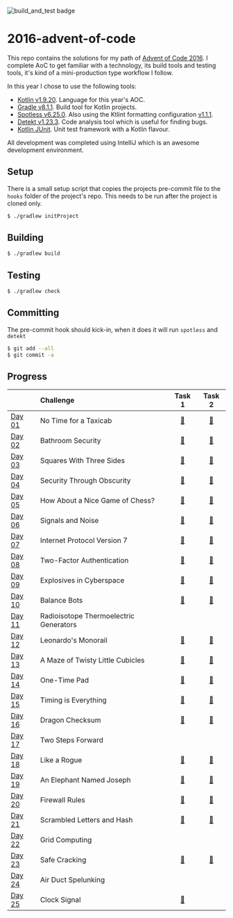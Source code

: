 ![build_and_test badge](https://github.com/andrewfitzy/2016-advent-of-code/actions/workflows/build_and_test.yml/badge.svg)
# 2016-advent-of-code

This repo contains the solutions for my path of [Advent of Code 2016](https://adventofcode.com/2016). I complete AoC to get familiar with a technology, its build tools and testing tools, it's kind of a mini-production type workflow I follow.

In this year I chose to use the following tools:
- [Kotlin v1.9.20](https://kotlinlang.org/docs/whatsnew1920.html). Language for this year's AOC.
- [Gradle v8.1.1](https://docs.gradle.org/8.1.1/release-notes.html). Build tool for Kotlin projects.
- [Spotless v6.25.0](https://github.com/diffplug/spotless/releases/tag/gradle%2F6.25.0). Also using the Ktlint formatting configuration [v1.1.1](https://github.com/pinterest/ktlint/releases/tag/1.1.1).
- [Detekt v1.23.3](https://detekt.dev/docs/intro). Code analysis tool which is useful for finding bugs.
- [Kotlin JUnit](https://kotlinlang.org/api/latest/kotlin.test/). Unit test framework with a Kotlin flavour.

All development was completed using IntelliJ which is an awesome development environment.

## Setup
There is a small setup script that copies the projects pre-commit file to the `hooks` folder of the project's repo. This needs to be run after the project is cloned only. 
```bash
$ ./gradlew initProject  
```

## Building
```bash
$ ./gradlew build  
```

## Testing
```bash
$ ./gradlew check  
```

## Committing
The pre-commit hook should kick-in, when it does it will run `spotless` and `detekt`
```bash
$ git add --all
$ git commit -a
```

## Progress
|                                                | Challenge                              |                                                            Task 1                                                            |                                                            Task 2                                                            |
|:-----------------------------------------------|:---------------------------------------|:----------------------------------------------------------------------------------------------------------------------------:|:----------------------------------------------------------------------------------------------------------------------------:|
| [Day 01](https://adventofcode.com/2016/day/1)  | No Time for a Taxicab                  | [🌟](https://github.com/andrewfitzy/2016-advent-of-code/blob/main/app/src/main/kotlin/io/github/andrewfitzy/day01/Task01.kt) | [🌟](https://github.com/andrewfitzy/2016-advent-of-code/blob/main/app/src/main/kotlin/io/github/andrewfitzy/day01/Task02.kt) |
| [Day 02](https://adventofcode.com/2016/day/2)  | Bathroom Security                      | [🌟](https://github.com/andrewfitzy/2016-advent-of-code/blob/main/app/src/main/kotlin/io/github/andrewfitzy/day02/Task01.kt) | [🌟](https://github.com/andrewfitzy/2016-advent-of-code/blob/main/app/src/main/kotlin/io/github/andrewfitzy/day02/Task02.kt) |
| [Day 03](https://adventofcode.com/2016/day/3)  | Squares With Three Sides               | [🌟](https://github.com/andrewfitzy/2016-advent-of-code/blob/main/app/src/main/kotlin/io/github/andrewfitzy/day03/Task01.kt) | [🌟](https://github.com/andrewfitzy/2016-advent-of-code/blob/main/app/src/main/kotlin/io/github/andrewfitzy/day03/Task02.kt) |
| [Day 04](https://adventofcode.com/2016/day/4)  | Security Through Obscurity             | [🌟](https://github.com/andrewfitzy/2016-advent-of-code/blob/main/app/src/main/kotlin/io/github/andrewfitzy/day04/Task01.kt) | [🌟](https://github.com/andrewfitzy/2016-advent-of-code/blob/main/app/src/main/kotlin/io/github/andrewfitzy/day04/Task02.kt) |
| [Day 05](https://adventofcode.com/2016/day/5)  | How About a Nice Game of Chess?        | [🌟](https://github.com/andrewfitzy/2016-advent-of-code/blob/main/app/src/main/kotlin/io/github/andrewfitzy/day05/Task01.kt) | [🌟](https://github.com/andrewfitzy/2016-advent-of-code/blob/main/app/src/main/kotlin/io/github/andrewfitzy/day05/Task02.kt) |
| [Day 06](https://adventofcode.com/2016/day/6)  | Signals and Noise                      | [🌟](https://github.com/andrewfitzy/2016-advent-of-code/blob/main/app/src/main/kotlin/io/github/andrewfitzy/day06/Task01.kt) | [🌟](https://github.com/andrewfitzy/2016-advent-of-code/blob/main/app/src/main/kotlin/io/github/andrewfitzy/day06/Task02.kt) |
| [Day 07](https://adventofcode.com/2016/day/7)  | Internet Protocol Version 7            | [🌟](https://github.com/andrewfitzy/2016-advent-of-code/blob/main/app/src/main/kotlin/io/github/andrewfitzy/day07/Task01.kt) | [🌟](https://github.com/andrewfitzy/2016-advent-of-code/blob/main/app/src/main/kotlin/io/github/andrewfitzy/day07/Task02.kt) |
| [Day 08](https://adventofcode.com/2016/day/8)  | Two-Factor Authentication              | [🌟](https://github.com/andrewfitzy/2016-advent-of-code/blob/main/app/src/main/kotlin/io/github/andrewfitzy/day08/Task01.kt) | [🌟](https://github.com/andrewfitzy/2016-advent-of-code/blob/main/app/src/main/kotlin/io/github/andrewfitzy/day08/Task02.kt) |
| [Day 09](https://adventofcode.com/2016/day/9)  | Explosives in Cyberspace               | [🌟](https://github.com/andrewfitzy/2016-advent-of-code/blob/main/app/src/main/kotlin/io/github/andrewfitzy/day09/Task01.kt) | [🌟](https://github.com/andrewfitzy/2016-advent-of-code/blob/main/app/src/main/kotlin/io/github/andrewfitzy/day09/Task02.kt) |
| [Day 10](https://adventofcode.com/2016/day/10) | Balance Bots                           | [🌟](https://github.com/andrewfitzy/2016-advent-of-code/blob/main/app/src/main/kotlin/io/github/andrewfitzy/day10/Task01.kt) | [🌟](https://github.com/andrewfitzy/2016-advent-of-code/blob/main/app/src/main/kotlin/io/github/andrewfitzy/day10/Task02.kt) | 
| [Day 11](https://adventofcode.com/2016/day/11) | Radioisotope Thermoelectric Generators |                                                                                                                              |                                                                                                                              |
| [Day 12](https://adventofcode.com/2016/day/12) | Leonardo's Monorail                    | [🌟](https://github.com/andrewfitzy/2016-advent-of-code/blob/main/app/src/main/kotlin/io/github/andrewfitzy/day12/Task01.kt) | [🌟](https://github.com/andrewfitzy/2016-advent-of-code/blob/main/app/src/main/kotlin/io/github/andrewfitzy/day12/Task02.kt) |      
| [Day 13](https://adventofcode.com/2016/day/13) | A Maze of Twisty Little Cubicles       | [🌟](https://github.com/andrewfitzy/2016-advent-of-code/blob/main/app/src/main/kotlin/io/github/andrewfitzy/day13/Task01.kt) | [🌟](https://github.com/andrewfitzy/2016-advent-of-code/blob/main/app/src/main/kotlin/io/github/andrewfitzy/day13/Task02.kt) |
| [Day 14](https://adventofcode.com/2016/day/14) | One-Time Pad                           | [🌟](https://github.com/andrewfitzy/2016-advent-of-code/blob/main/app/src/main/kotlin/io/github/andrewfitzy/day14/Task01.kt) | [🌟](https://github.com/andrewfitzy/2016-advent-of-code/blob/main/app/src/main/kotlin/io/github/andrewfitzy/day14/Task02.kt) |
| [Day 15](https://adventofcode.com/2016/day/15) | Timing is Everything                   | [🌟](https://github.com/andrewfitzy/2016-advent-of-code/blob/main/app/src/main/kotlin/io/github/andrewfitzy/day15/Task01.kt) | [🌟](https://github.com/andrewfitzy/2016-advent-of-code/blob/main/app/src/main/kotlin/io/github/andrewfitzy/day15/Task02.kt) |
| [Day 16](https://adventofcode.com/2016/day/16) | Dragon Checksum                        | [🌟](https://github.com/andrewfitzy/2016-advent-of-code/blob/main/app/src/main/kotlin/io/github/andrewfitzy/day16/Task01.kt) | [🌟](https://github.com/andrewfitzy/2016-advent-of-code/blob/main/app/src/main/kotlin/io/github/andrewfitzy/day16/Task02.kt) |
| [Day 17](https://adventofcode.com/2016/day/17) | Two Steps Forward                      |                                                                                                                              |                                                                                                                              |
| [Day 18](https://adventofcode.com/2016/day/18) | Like a Rogue                           | [🌟](https://github.com/andrewfitzy/2016-advent-of-code/blob/main/app/src/main/kotlin/io/github/andrewfitzy/day18/Task01.kt) | [🌟](https://github.com/andrewfitzy/2016-advent-of-code/blob/main/app/src/main/kotlin/io/github/andrewfitzy/day18/Task02.kt) |
| [Day 19](https://adventofcode.com/2016/day/19) | An Elephant Named Joseph               | [🌟](https://github.com/andrewfitzy/2016-advent-of-code/blob/main/app/src/main/kotlin/io/github/andrewfitzy/day19/Task01.kt) | [🌟](https://github.com/andrewfitzy/2016-advent-of-code/blob/main/app/src/main/kotlin/io/github/andrewfitzy/day19/Task02.kt) |
| [Day 20](https://adventofcode.com/2016/day/20) | Firewall Rules                         | [🌟](https://github.com/andrewfitzy/2016-advent-of-code/blob/main/app/src/main/kotlin/io/github/andrewfitzy/day20/Task01.kt) | [🌟](https://github.com/andrewfitzy/2016-advent-of-code/blob/main/app/src/main/kotlin/io/github/andrewfitzy/day20/Task02.kt) |
| [Day 21](https://adventofcode.com/2016/day/21) | Scrambled Letters and Hash             | [🌟](https://github.com/andrewfitzy/2016-advent-of-code/blob/main/app/src/main/kotlin/io/github/andrewfitzy/day21/Task01.kt) | [🌟](https://github.com/andrewfitzy/2016-advent-of-code/blob/main/app/src/main/kotlin/io/github/andrewfitzy/day21/Task02.kt) |
| [Day 22](https://adventofcode.com/2016/day/22) | Grid Computing                         |                                                                                                                              |                                                                                                                              |
| [Day 23](https://adventofcode.com/2016/day/23) | Safe Cracking                          | [🌟](https://github.com/andrewfitzy/2016-advent-of-code/blob/main/app/src/main/kotlin/io/github/andrewfitzy/day23/Task01.kt) | [🌟](https://github.com/andrewfitzy/2016-advent-of-code/blob/main/app/src/main/kotlin/io/github/andrewfitzy/day23/Task02.kt) |
| [Day 24](https://adventofcode.com/2016/day/24) | Air Duct Spelunking                    |                                                                                                                              |                                                                                                                              |
| [Day 25](https://adventofcode.com/2016/day/25) | Clock Signal                           | [🌟](https://github.com/andrewfitzy/2016-advent-of-code/blob/main/app/src/main/kotlin/io/github/andrewfitzy/day25/Task01.kt) |                                                                                                                              |